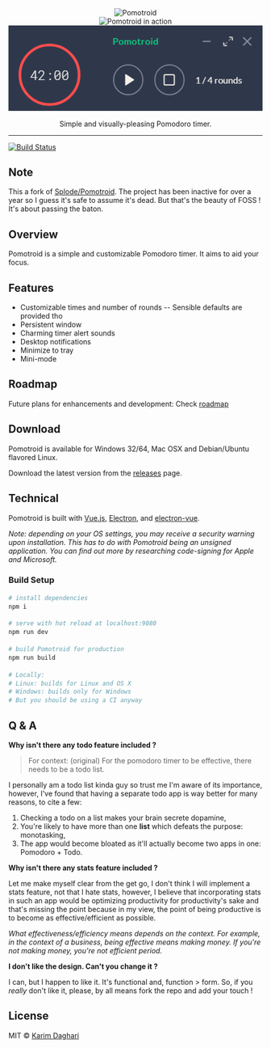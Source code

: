 <div align="center">
  <img alt="Pomotroid" src=".github/images/pomotroid-title.png" width="800px">
</div>
<div align="center">
  <img alt="Pomotroid in action" src=".github/images/pomotroid-screens.jpg" width="800px">
</div>
<div align="center">
  <img alt="Pomotroid mini mode" src=".github/images/mini-mode.jpg">
</div>

<p align="center">Simple and visually-pleasing Pomodoro timer.</p>

---

[![Build Status](https://travis-ci.org/karimdaghari/pomotroid.svg?branch=master)](https://travis-ci.org/karimdaghari/pomotroid)

## Note

This a fork of [Splode/Pomotroid](https://github.com/Splode/pomotroid). The project has been inactive for over a year so I guess it's safe to assume it's dead. But that's the beauty of FOSS ! It's about passing the baton.

## Overview

Pomotroid is a simple and customizable Pomodoro timer. It aims to aid your focus.

## Features

- Customizable times and number of rounds -- Sensible defaults are provided tho
- Persistent window
- Charming timer alert sounds
- Desktop notifications
- Minimize to tray
- Mini-mode

## Roadmap

Future plans for enhancements and development: Check [roadmap](https://github.com/karimdaghari/pomotroid/issues/1)

## Download

Pomotroid is available for Windows 32/64, Mac OSX and Debian/Ubuntu flavored Linux.

Download the latest version from the [releases](https://github.com/karimdaghari/pomotroid/releases) page.

## Technical

Pomotroid is built with [Vue.js](https://github.com/vuejs/vue), [Electron](https://github.com/electron/electron), and [electron-vue](https://github.com/SimulatedGREG/electron-vue).

_Note: depending on your OS settings, you may receive a security warning upon installation. This has to do with Pomotroid being an unsigned application. You can find out more by researching code-signing for Apple and Microsoft._

### Build Setup

```bash
# install dependencies
npm i

# serve with hot reload at localhost:9080
npm run dev

# build Pomotroid for production
npm run build

# Locally:
# Linux: builds for Linux and OS X
# Windows: builds only for Windows
# But you should be using a CI anyway
```

## Q & A

**Why isn't there any todo feature included ?**

> For context: (original) For the pomodoro timer to be effective, there needs to be a todo list.

I personally am a todo list kinda guy so trust me I'm aware of its importance, however, I've found that having a separate todo app is way better for many reasons, to cite a few:

1. Checking a todo on a list makes your brain secrete dopamine,
2. You're likely to have more than one **list** which defeats the purpose: monotasking,
3. The app would become bloated as it'll actually become two apps in one: Pomodoro + Todo.

**Why isn't there any stats feature included ?**

Let me make myself clear from the get go, I don't think I will implement a stats feature, not that I hate stats, however, I believe that incorporating stats in such an app would be optimizing productivity for productivity's sake and that's missing the point because in my view, the point of being productive is to become as effective/efficient as possible.

_What effectiveness/efficiency means depends on the context. For example, in the context of a business, being effective means making money. If you're not making money, you're not efficient period._

**I don't like the design. Can't you change it ?**

I can, but I happen to like it. It's functional and, function > form. So, if you _really_ don't like it, please, by all means fork the repo and add your touch !

## License

MIT &copy; [Karim Daghari](https://github.com/karimdaghari)
